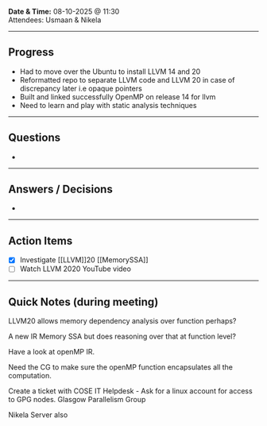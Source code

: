 
**Date & Time:** 08-10-2025 @ 11:30  
Attendees: Usmaan & Nikela

---

## Progress
- Had to move over the Ubuntu to install LLVM 14 and 20
- Reformatted repo to separate LLVM code and LLVM 20 in case of discrepancy later i.e opaque pointers
- Built and linked successfully OpenMP on release 14 for llvm
- Need to learn and play with static analysis techniques

---

## Questions
- 

---

## Answers / Decisions
- 

---

## Action Items
- [x] Investigate [[LLVM]]20 [[MemorySSA]]
- [ ] Watch LLVM 2020 YouTube video

---

## Quick Notes (during meeting)

LLVM20 allows memory dependency analysis over function perhaps?

A new IR Memory SSA but does reasoning over that at function level?

Have a look at openMP IR.

Need the CG to make sure the openMP function encapsulates all the computation. 

Create a ticket with COSE IT Helpdesk - Ask for a linux account for access to GPG nodes.
Glasgow Parallelism Group

Nikela Server also